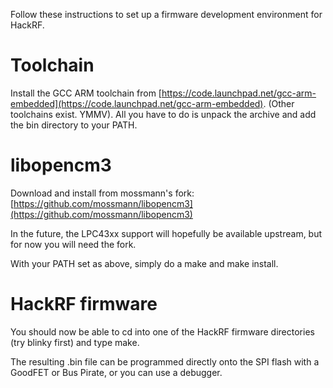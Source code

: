 Follow these instructions to set up a firmware development environment for HackRF.

# Toolchain

Install the GCC ARM toolchain from [https://code.launchpad.net/gcc-arm-embedded](https://code.launchpad.net/gcc-arm-embedded).  (Other toolchains exist. YMMV).  All you have to do is unpack the archive and add the bin directory to your PATH.

# libopencm3

Download and install from mossmann's fork: [https://github.com/mossmann/libopencm3](https://github.com/mossmann/libopencm3)

In the future, the LPC43xx support will hopefully be available upstream, but for now you will need the fork.

With your PATH set as above, simply do a make and make install.

# HackRF firmware

You should now be able to cd into one of the HackRF firmware directories (try blinky first) and type make.

The resulting .bin file can be programmed directly onto the SPI flash with a GoodFET or Bus Pirate, or you can use a debugger.